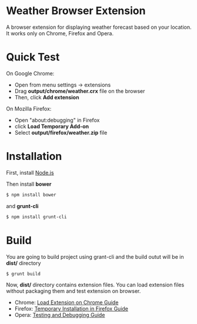 # Weather Browser Extension
A browser extension for displaying weather forecast based on your location. It works only on Chrome, Firefox and Opera.

# Quick Test
On Google Chrome:
- Open from menu settings -> extensions
- Drag **output/chrome/weather.crx** file on the browser
- Then, click **Add extension**

On Mozilla Firefox:
- Open "about:debugging" in Firefox
- click **Load Temporary Add-on**
- Select **output/firefox/weather.zip** file

# Installation
First, install [Node.js](https://nodejs.org/)

Then install **bower**
```sh
$ npm install bower
```
and **grunt-cli**
```sh
$ npm install grunt-cli
```

# Build
You are going to build project using grant-cli and the build outut will be
in **dist/** directory
```sh
$ grunt build
```
Now, **dist/** directory contains extension files. You can load extension files without packaging them and test extension on browser.
- Chrome: [Load Extension on Chrome Guide](https://developer.chrome.com/extensions/getstarted#unpacked)
- Firefox: [Temporary Installation in Firefox Guide](https://developer.mozilla.org/en-US/Add-ons/WebExtensions/Temporary_Installation_in_Firefox)
- Opera: [Testing and Debugging Guide](https://dev.opera.com/extensions/testing/)
